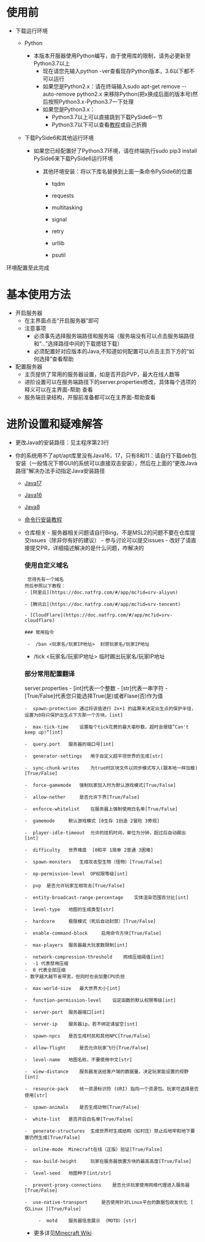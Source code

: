 # 使用前
- 下载运行环境
	- Python
		- 本版本开服器使用Python编写，由于使用库的限制，请务必更新至Python3.7以上
			- 现在请您先输入python -ver查看现存Python版本，3.6以下都不可以运行
			- 如果您是Python2.x：请在终端输入sudo apt-get remove --auto-remove python2.x  来移除Python(把x换成后面的版本号)然后按照Python3.x-Python3.7一下处理
			- 如果您是Python3.x：
				- Python3.7以上可以直接跳到下载PySide6一节
				- Python3.7以下可以查看[教程](https://cloud.tencent.com/developer/article/1565853)或自己折腾
		
	- 下载PySide6和其他运行环境
	
 		- 如果您已经配置好了Python3.7环境，请在终端执行sudo pip3 install PySide6来下载PySide6运行环境
	      
			- 其他环境安装：将以下库名替换到上面一条命令PySide6的位置
		  
				- tqdm
		  
				- requests
		  
				- multitasking
		  
				- signal
		  
				- retry
		  
				- urllib
		  
				- psutil


环境配置至此完成



# 基本使用方法
- 开启服务器
	- 在主界面点击“开启服务器”即可
	- 注意事项
		- 必须事先选择服务端路径和服务端（服务端没有可以点击服务端路径和“...”选择路径中间的下载摁钮下载）
		- 必须配置好对应版本的Java,不知道如何配置可以点击主页下方的“如何选择”查看帮助
- 配置服务器
	- 主页提供了常用的服务器设置，如是否开启PVP，最大在线人数等
	- 进阶设置可以在服务端路径下的server.properties修改，具体每个选项的释义可以在主界面-帮助 查看
	- 服务端目录结构，开服前准备都可以在主界面-帮助查看

# 进阶设置和疑难解答

- 更改Java的安装路径：见主程序第23行

- 你的系统用不了apt/apt库里没有Java16，17，只有8和11：请自行下载deb包安装（一般情况下带GUI的系统可以直接双击安装），然后在上面的“更改Java路径”解决办法手动指定Java安装路径
	- [Java17](https://www.oracle.com/java/technologies/downloads/)
	
	- [Java16](https://www.oracle.com/java/technologies/javase/jdk16-archive-downloads.html)
	
	- [Java8](https://www.oracle.com/java/technologies/javase/javase8u211-later-archive-downloads.html)
  
  - [命令行安装教程](https://blog.csdn.net/oMcLin/article/details/108725325)
  
  - 仓库相关
	      - 服务器相关问题请自行Bing，不是MSL2的问题不要在仓库提交issues（除非你有好的建议）
	      - 参与讨论可以提交issues
	      - 改好了请直接提交PR，详细描述解决的是什么问题，咋解决的
	  
	  ### 使用自定义域名
		
		 您得先有一个域名 
		然后参照以下教程：
		- [阿里云](https://doc.natfrp.com/#/app/mc?id=srv-aliyun)
		
		- [腾讯云](https://doc.natfrp.com/#/app/mc?id=srv-tencent)
		
		- [CloudFlare](https://doc.natfrp.com/#/app/mc?id=srv-cloudflare)
		
		### 常用指令
		
		 -  /ban <玩家名/玩家IP地址>  封禁玩家名/玩家IP地址
		
     -  /tick <玩家名/玩家IP地址>  临时踢出玩家名/玩家IP地址
    ### 部分常用配置翻译
     server.properties
        - [int]代表一个整数
            - [str]代表一串字符
            - [True/False]代表您只能选择True(是)或者Flase(否)作为值
    
        -  spawn-protection	通过将该值进行 2x+1 的运算来决定出生点的保护半径，设置为0将只保护出生点下方那一个方块。[int]
        
        -  max-tick-time 	设置每个tick花费的最大毫秒数，超时会报错”Can't keep up!“[int]
        
        -  query.port 	服务器的端口号[int]
        
        -  generator-settings 	用于自定义超平坦世界的生成[str]
        
        -  sync-chunk-writes 	为true时区块文件以同步模式写入(跟本地一样加载) [True/False]
        
        -  force-gamemode 	强制玩家加入时为默认游戏模式[True/False]
        
        -  allow-nether 	是否允许下界[True/False]
        
        -  enforce-whitelist 	在服务器上强制使用白名单[True/False]
        
        -  gamemode 	默认游戏模式 [0生存 1创造 2冒险 3旁观]
        
        -  player-idle-timeout 	允许的挂机时间，单位为分钟，超过后自动踢出[int]
        
        -  difficulty 	世界难度  [0和平 1简单 2普通 3困难]
        
        -  spawn-monsters 	生成攻击型生物（怪物）[True/False]
        
        -  op-permission-level 	OP权限等级[int]
        
        -  pvp 	是否允许玩家互相攻击[True/False]
        
        -  entity-broadcast-range-percentage 	实体渲染范围百分比[int]
        
        -  level-type 	地图的生成类型[str]
        
        -  hardcore 	极限模式（死后自动封禁）[True/False]
        
        -  enable-command-block 	启用命令方块[True/False]
        
        -  max-players	服务器最大玩家数限制[int]
        
        -  network-compression-threshold 	网络压缩阈值[int]
        -  -1 代表禁用压缩
        -  0 代表全部压缩
        - 数字越大越节省带宽，但同时也会加重CPU负担
        
        -  max-world-size 	最大世界大小[int]
        
        -  function-permission-level 	设定函数的默认权限等级[int]
        
        -  server-port 	服务器端口[int]
        
        -  server-ip 	服务器ip，若不绑定请留空[int]
        
        -  spawn-npcs 	是否生成村民和其他NPC[True/False]
        
        -  allow-flight 	是否允许玩家飞行[True/False]
        
        -  level-name 	地图名称，不要使用中文[str]
        
        -  view-distance 	服务器发送给客户端的数据量，决定玩家能设置的视野[int]
        
        -  resource-pack 	统一资源标识符 (URI) 指向一个资源包。玩家可选择是否使用[str]
        
        -  spawn-animals	是否生成动物[True/False]
        
        -  white-list 	是否开启白名单[True/False]
        
        -  generate-structures 	生成世界时生成结构（如村庄）禁止后地牢和地下要塞仍然生成[True/False]
        
        -  online-mode 	Minecraft在线（正版）验证[True/False]
        
        -  max-build-height 	玩家在服务器放置方块的最高高度[True/False]
        
        -  level-seed 	地图种子[int/str]
        
        -  prevent-proxy-connections 	是否允许玩家使用网络代理进入服务器[True/False]
        
        -  use-native-transport 	是否使用针对Linux平台的数据包收发优化 [ 仅Linux ][True/False]
        
		     -  motd 	服务器信息展示 （MOTD）[str]
    
    - 更多详见[Minecraft Wiki](https://minecraft.fandom.com/zh/wiki/Server.properties?variant=zh)
    

